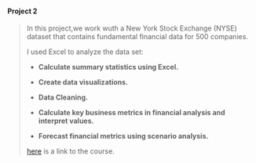 #### Project 2
>
>In this project,we work wuth a New York Stock Exchange (NYSE) dataset that contains fundamental financial data for 500 companies.
>
>I used Excel to analyze the data set:
>
>* **Calculate summary statistics using Excel.** 
>
>* **Create data visualizations.**
>
>* **Data Cleaning.**
>
>* **Calculate key business metrics in financial analysis and interpret values.**
>
>* **Forecast financial metrics using scenario analysis.**
>
>[here](https://www.udacity.com/course/business-analytics-nanodegree--nd098) is a link to the course. 
